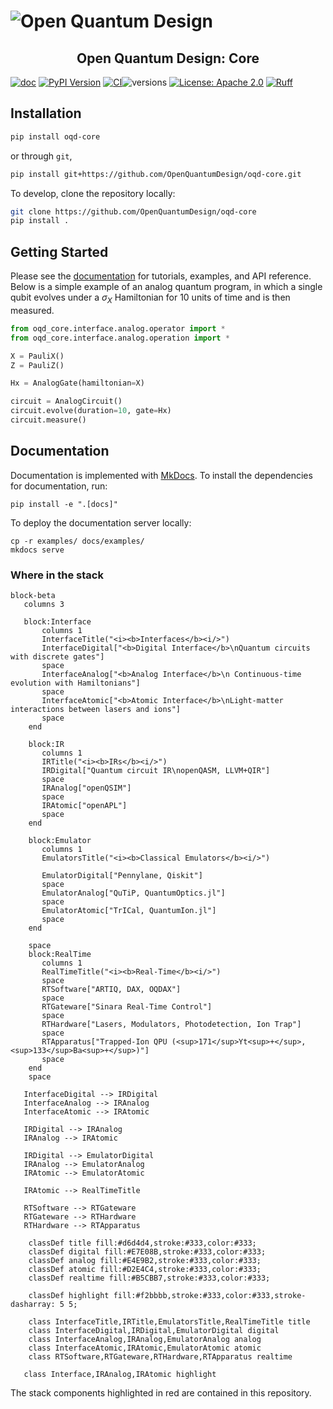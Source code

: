 # ![Open Quantum Design](https://raw.githubusercontent.com/OpenQuantumDesign/oqd-compiler-infrastructure/main/docs/img/oqd-logo-text.png)

<h2 align="center">
    Open Quantum Design: Core
</h2>


[![doc](https://img.shields.io/badge/documentation-lightblue)](https://docs.openquantumdesign.org/open-quantum-design-core)
[![PyPI Version](https://img.shields.io/pypi/v/oqd-core)](https://pypi.org/project/oqd-core)
[![CI](https://github.com/OpenQuantumDesign/oqd-core/actions/workflows/pytest.yml/badge.svg)](https://github.com/OpenQuantumDesign/oqd-core/actions/workflows/pytest.yml)![versions](https://img.shields.io/badge/python-3.10%20%7C%203.11%20%7C%203.12-blue)
[![License: Apache 2.0](https://img.shields.io/badge/license-Apache%202.0-brightgreen.svg)](https://opensource.org/licenses/Apache-2.0)
[![Ruff](https://img.shields.io/endpoint?url=https://raw.githubusercontent.com/astral-sh/ruff/main/assets/badge/v2.json)](https://github.com/astral-sh/ruff)


## Installation <a name="installation"></a>

```bash
pip install oqd-core
```
or through `git`,

```bash
pip install git+https://github.com/OpenQuantumDesign/oqd-core.git
```

To develop, clone the repository locally:

```bash
git clone https://github.com/OpenQuantumDesign/oqd-core
pip install .
```

## Getting Started <a name="Getting Started"></a>
Please see the [documentation](https:docs.openquantumdesign.org) for tutorials, examples, and API reference.
Below is a simple example of an analog quantum program, in which a single qubit evolves under 
a $\sigma_X$ Hamiltonian for 10 units of time and is then measured.
```python
from oqd_core.interface.analog.operator import *
from oqd_core.interface.analog.operation import *

X = PauliX()
Z = PauliZ()

Hx = AnalogGate(hamiltonian=X)

circuit = AnalogCircuit()
circuit.evolve(duration=10, gate=Hx)
circuit.measure()
```

## Documentation <a name="documentation"></a>

Documentation is implemented with [MkDocs](https://www.mkdocs.org/).
To install the dependencies for documentation, run:

```
pip install -e ".[docs]"
```

To deploy the documentation server locally:

```
cp -r examples/ docs/examples/
mkdocs serve
```

### Where in the stack
```mermaid
block-beta
   columns 3
   
   block:Interface
       columns 1
       InterfaceTitle("<i><b>Interfaces</b><i/>")
       InterfaceDigital["<b>Digital Interface</b>\nQuantum circuits with discrete gates"] 
       space
       InterfaceAnalog["<b>Analog Interface</b>\n Continuous-time evolution with Hamiltonians"] 
       space
       InterfaceAtomic["<b>Atomic Interface</b>\nLight-matter interactions between lasers and ions"]
       space
    end
    
    block:IR
       columns 1
       IRTitle("<i><b>IRs</b><i/>")
       IRDigital["Quantum circuit IR\nopenQASM, LLVM+QIR"] 
       space
       IRAnalog["openQSIM"]
       space
       IRAtomic["openAPL"]
       space
    end
    
    block:Emulator
       columns 1
       EmulatorsTitle("<i><b>Classical Emulators</b><i/>")
       
       EmulatorDigital["Pennylane, Qiskit"] 
       space
       EmulatorAnalog["QuTiP, QuantumOptics.jl"]
       space
       EmulatorAtomic["TrICal, QuantumIon.jl"]
       space
    end
    
    space
    block:RealTime
       columns 1
       RealTimeTitle("<i><b>Real-Time</b><i/>")
       space
       RTSoftware["ARTIQ, DAX, OQDAX"] 
       space
       RTGateware["Sinara Real-Time Control"]
       space
       RTHardware["Lasers, Modulators, Photodetection, Ion Trap"]
       space
       RTApparatus["Trapped-Ion QPU (<sup>171</sup>Yt<sup>+</sup>, <sup>133</sup>Ba<sup>+</sup>)"]
       space
    end
    space
    
   InterfaceDigital --> IRDigital
   InterfaceAnalog --> IRAnalog
   InterfaceAtomic --> IRAtomic
   
   IRDigital --> IRAnalog
   IRAnalog --> IRAtomic
   
   IRDigital --> EmulatorDigital
   IRAnalog --> EmulatorAnalog
   IRAtomic --> EmulatorAtomic
   
   IRAtomic --> RealTimeTitle
   
   RTSoftware --> RTGateware
   RTGateware --> RTHardware
   RTHardware --> RTApparatus
   
    classDef title fill:#d6d4d4,stroke:#333,color:#333;
    classDef digital fill:#E7E08B,stroke:#333,color:#333;
    classDef analog fill:#E4E9B2,stroke:#333,color:#333;
    classDef atomic fill:#D2E4C4,stroke:#333,color:#333;
    classDef realtime fill:#B5CBB7,stroke:#333,color:#333;

    classDef highlight fill:#f2bbbb,stroke:#333,color:#333,stroke-dasharray: 5 5;
    
    class InterfaceTitle,IRTitle,EmulatorsTitle,RealTimeTitle title
    class InterfaceDigital,IRDigital,EmulatorDigital digital
    class InterfaceAnalog,IRAnalog,EmulatorAnalog analog
    class InterfaceAtomic,IRAtomic,EmulatorAtomic atomic
    class RTSoftware,RTGateware,RTHardware,RTApparatus realtime
   
   class Interface,IRAnalog,IRAtomic highlight
```
The stack components highlighted in red are contained in this repository.
